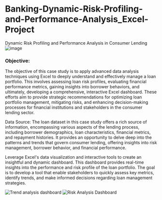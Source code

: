 # Banking-Dynamic-Risk-Profiling-and-Performance-Analysis_Excel-Project
Dynamic Risk Profiling and Performance Analysis in Consumer Lending
![image](https://github.com/surajgautam87/Banking-Dynamic-Risk-Profiling-and-Performance-Analysis_Excel-Project/assets/160303501/0ab5a07a-dde7-4d30-a416-14470344d6b6)
### **Objective:**

The objective of this case study is to apply advanced data analysis techniques using Excel to deeply understand and effectively manage a loan portfolio. This involves assessing loan risk profiles, evaluating financial performance metrics, gaining insights into borrower behaviors, and ultimately, developing a comprehensive, interactive Excel dashboard. These efforts aim to provide strategic recommendations for optimizing loan portfolio management, mitigating risks, and enhancing decision-making processes for financial institutions and stakeholders in the consumer lending sector.

Data Source:
The loan dataset in this case study offers a rich source of information, encompassing various aspects of the lending process, including borrower demographics, loan characteristics, financial metrics, and repayment histories. It provides an opportunity to delve deep into the patterns and trends that govern consumer lending, offering insights into risk management, borrower behavior, and financial performance.

Leverage Excel's data visualization and interactive tools to create an insightful and dynamic dashboard. This dashboard provides real-time insights into the performance and risk profile of the loan portfolio. The goal is to develop a tool that enable stakeholders to quickly assess key metrics, identify trends, and make informed decisions regarding loan management strategies.

![Trend analysis dashboard](https://github.com/surajgautam87/Banking-Dynamic-Risk-Profiling-and-Performance-Analysis_Excel-Project/assets/160303501/fab8db10-90c0-4ccc-8f90-298d8f5516cb)
![Risk Analysis Dashboard](https://github.com/surajgautam87/Banking-Dynamic-Risk-Profiling-and-Performance-Analysis_Excel-Project/assets/160303501/c5511cf8-81d5-451a-a1e4-f08f77048358)
